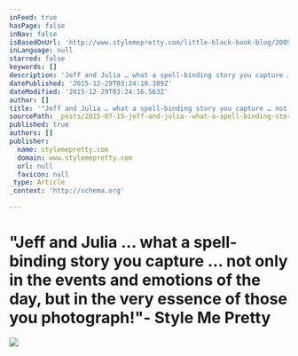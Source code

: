 ```yaml
---
inFeed: true
hasPage: false
inNav: false
isBasedOnUrl: 'http://www.stylemepretty.com/little-black-book-blog/2009/01/28/wedding-style-classic-tradition-elegance-and-love/'
inLanguage: null
starred: false
keywords: []
description: 'Jeff and Julia … what a spell-binding story you capture … not only in the events and emotions of the day, but in the very essence of those you photograph!'
datePublished: '2015-12-29T03:24:18.389Z'
dateModified: '2015-12-29T03:24:16.563Z'
author: []
title: '"Jeff and Julia … what a spell-binding story you capture … not only in the events and emotions of the day, but in the very essence of those you photograph!"- Style Me Pretty'
sourcePath: _posts/2015-07-15-jeff-and-julia--what-a-spell-binding-story-you-capture--no.md
published: true
authors: []
publisher:
  name: stylemepretty.com
  domain: www.stylemepretty.com
  url: null
  favicon: null
_type: Article
_context: 'http://schema.org'

---
```

# "Jeff and Julia ... what a spell-binding story you capture ... not only in the events and emotions of the day, but in the very essence of those you photograph!"- Style Me Pretty
![](https://s3-us-west-2.amazonaws.com/the-grid-img/p/4483c21d6de4aff3eba0d8c1ae119fda31c1d1da.jpg)